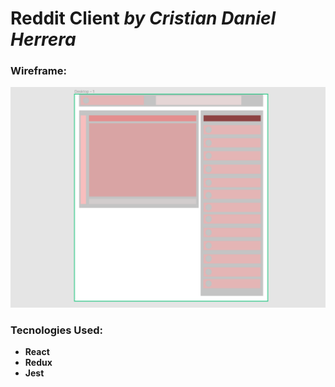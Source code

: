 # Reddit Client *by Cristian Daniel Herrera*
### Wireframe:
![alt text](wireframe.png)
### Tecnologies Used:
- **React**
- **Redux**
- **Jest**

